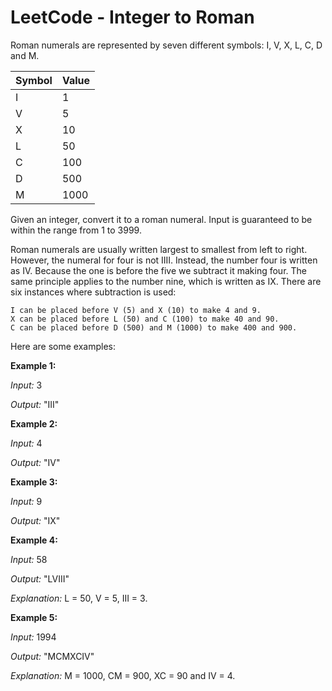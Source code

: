 # LeetCode - Integer to Roman

Roman numerals are represented by seven different symbols: I, V, X, L, C, D and M.

| Symbol  | Value  |
|---|---|
|  I | 1  |
|  V |  5 |
|  X | 10  |
|  L | 50  |
|  C | 100  |
|  D | 500  |
|  M | 1000  |

Given an integer, convert it to a roman numeral. Input is guaranteed to be within the range from 1 to 3999.

Roman numerals are usually written largest to smallest from left to right. However, the numeral for four is not IIII. Instead, the number four is written as IV. Because the one is before the five we subtract it making four. The same principle applies to the number nine, which is written as IX. There are six instances where subtraction is used:

    I can be placed before V (5) and X (10) to make 4 and 9. 
    X can be placed before L (50) and C (100) to make 40 and 90. 
    C can be placed before D (500) and M (1000) to make 400 and 900.

Here are some examples:

**Example 1:**

*Input:* 3

*Output:* "III"

**Example 2:**

*Input:* 4

*Output:* "IV"

**Example 3:**

*Input:* 9

*Output:* "IX"

**Example 4:**

*Input:* 58

*Output:* "LVIII"

*Explanation:* L = 50, V = 5, III = 3.

**Example 5:**

*Input:* 1994

*Output:* "MCMXCIV"

*Explanation:* M = 1000, CM = 900, XC = 90 and IV = 4.

